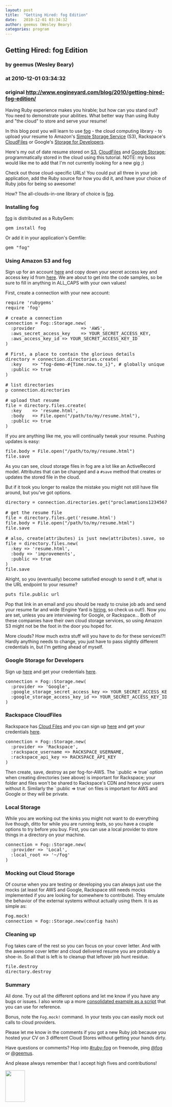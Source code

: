 ```yaml
---
layout: post
title:  "Getting Hired: fog Edition"
date:   2010-12-01 03:34:32
author: geemus (Wesley Beary)
categories: program
---
```


## Getting Hired: fog Edition
### by geemus (Wesley Beary)
### at 2010-12-01 03:34:32
### original <http://www.engineyard.com/blog/2010/getting-hired-fog-edition/>

Having Ruby experience makes you hirable; but how can you stand out? You need to demonstrate your abilities. What better way than using Ruby and "the cloud" to store and serve your resume!

In this blog post you will learn to use <a href="http://github.com/geemus/fog">fog</a> - the cloud computing library - to upload your resume to Amazon's <a href="http://aws.amazon.com/s3/">Simple Storage Service</a> (S3), Rackspace's <a href="http://www.rackspacecloud.com/cloud_hosting_products/files">CloudFiles</a> or Google's <a href="http://code.google.com/apis/storage/">Storage for Developers</a>.

Here's my out of date resume stored on <a href="http://geemus.s3.amazonaws.com/resume.html">S3</a>, <a href="http://c0023559.cdn2.cloudfiles.rackspacecloud.com/resume.html">CloudFiles</a> and <a href="https://geemus.commondatastorage.googleapis.com/resume.html">Google Storage</a>; programmatically stored in the cloud using this tutorial. NOTE: my boss would like me to add that I'm not currently looking for a new gig ;)

Check out those cloud-specific URLs! You could put all three in your job application, add the Ruby source for how you did it, and have your choice of Ruby jobs for being so awesome!

How? The all-clouds-in-one library of choice is <a href="https://github.com/geemus/fog">fog</a>.
<h3>Installing fog</h3>

<a href="https://github.com/geemus/fog">fog</a> is distributed as a RubyGem:

<pre>gem install fog</pre>

Or add it in your application's Gemfile:

<pre lang="ruby">gem "fog"</pre>

<h3>Using Amazon S3 and fog</h3>
Sign up for an account <a href="http://aws-portal.amazon.com/gp/aws/developer/subscription/index.html?productCode=AmazonS3">here</a> and copy down your secret access key and access key id from <a href="http://aws-portal.amazon.com/gp/aws/developer/account/index.html?action=access-key">here</a>. We are about to get into the code samples, so be sure to fill in anything in ALL_CAPS with your own values!

First, create a connection with your new account:
<pre lang="ruby">require &#39;rubygems&#39;
require &#39;fog&#39;

# create a connection
connection = Fog::Storage.new(
  :provider                 =&gt; &#39;AWS&#39;,
  :aws_secret_access_key    =&gt; YOUR_SECRET_ACCESS_KEY,
  :aws_access_key_id =&gt; YOUR_SECRET_ACCESS_KEY_ID
)

# First, a place to contain the glorious details
directory = connection.directories.create(
  :key    =&gt; &quot;fog-demo-#{Time.now.to_i}&quot;, # globally unique name
  :public =&gt; true
)

# list directories
p connection.directories

# upload that resume
file = directory.files.create(
  :key    =&gt; &#39;resume.html&#39;,
  :body   =&gt; File.open(&quot;/path/to/my/resume.html&quot;),
  :public =&gt; true
)
</pre>
If you are anything like me, you will continually tweak your resume. Pushing updates is easy:
<pre lang="ruby">
file.body = File.open("/path/to/my/resume.html")
file.save
</pre>
As you can see, cloud storage files in fog are a lot like an ActiveRecord model. Attributes that can be changed and a `#save` method that creates or updates the stored file in the cloud.

But if it took you longer to realize the mistake you might not still have file around, but you've got options.
<pre lang="ruby">directory = connection.directories.get(&quot;proclamations1234567890&quot;)

# get the resume file
file = directory.files.get(&#39;resume.html&#39;)
file.body = File.open(&quot;/path/to/my/resume.html&quot;)
file.save

# also, create(attributes) is just new(attributes).save, so you can also do:
file = directory.files.new(
  :key =&gt; &#39;resume.html&#39;,
  :body =&gt; &#39;improvements&#39;,
  :public =&gt; true
)
file.save
</pre>
Alright, so you (eventually) become satisfied enough to send it off, what is the URL endpoint to your resume?
<pre lang="ruby">puts file.public_url</pre>
Pop that link in an email and you should be ready to cruise job ads and send your resume far and wide (Engine Yard is <a href="http://www.engineyard.com/company/careers/wanted-head-in-the-clouds-engineer">hiring</a>, so check us out!). Now you are set, unless you are interviewing for Google, or Rackspace... Both of these companies have their own cloud storage services, so using Amazon S3 might not be the foot in the door you hoped for.

More clouds? How much extra stuff will you have to do for these services!?! Hardly anything needs to change, you just have to pass slightly different credentials in, but I'm getting ahead of myself.
<h3>Google Storage for Developers</h3>
Sign up <a href="http://gs-signup-redirect.appspot.com/">here</a> and get your credentials <a href="https://sandbox.google.com/storage/m/">here</a>.
<pre lang="ruby">
connection = Fog::Storage.new(
  :provider =&gt; &#39;Google&#39;,
  :google_storage_secret_access_key =&gt; YOUR_SECRET_ACCESS_KEY,
  :google_storage_access_key_id =&gt; YOUR_SECRET_ACCESS_KEY_ID
)
</pre>
<h3>Rackspace CloudFiles</h3>
Rackspace has <a href="http://www.rackspacecloud.com/cloud_hosting_products/files">Cloud Files</a> and you can sign up <a href="https://www.rackspacecloud.com/signup">here</a> and get your credentials <a href="https://manage.rackspacecloud.com/APIAccess.do">here</a>.
<pre lang="ruby">
connection = Fog::Storage.new(
  :provider =&gt; &#39;Rackspace&#39;,
  :rackspace_username =&gt; RACKSPACE_USERNAME,
  :rackspace_api_key =&gt; RACKSPACE_API_KEY
)
</pre>
Then create, save, destroy as per fog-for-AWS. The `:public =&gt; true` option when creating directories (see above) is important for Rackspace; your folder and files won&#39;t be shared to Rackspace&#39;s CDN and hence your users without it.  Similarly the `:public =&gt; true` on files is important for AWS and Google or they will be private.
<h3>Local Storage</h3>
While you are working out the kinks you might not want to do everything live though, ditto for while you are running tests, so you have a couple options to try before you buy.  First, you can use a local provider to store things in a directory on your machine.
<pre lang="ruby">
connection = Fog::Storage.new(
  :provider =&gt; &#39;Local&#39;,
  :local_root =&gt; &#39;~/fog&#39;
)
</pre>
<h3>Mocking out Cloud Storage</h3>
Of course when you are testing or developing you can always just use the mocks (at least for AWS and Google, Rackspace still needs mocks implemented if you are looking for somewhere to contribute).  They emulate the behavior of the external systems without actually using them.  It is as simple as:
<pre lang="ruby">
Fog.mock!
connection = Fog::Storage.new(config_hash)
</pre>
<h3>Cleaning up</h3>
Fog takes care of the rest so you can focus on your cover letter. And with the awesome cover letter and cloud delivered resume you are probably a shoe-in. So all that is left is to cleanup that leftover job hunt residue.
<pre lang="ruby">
file.destroy
directory.destroy
</pre>
<h3>Summary</h3>
All done. Try out all the different options and let me know if you have any bugs or issues.  I also wrote up a more <a href="https://gist.github.com/710869">consolidated example as a script</a> that you can use for reference.

Bonus, note the `Fog.mock!` command. In your tests you can easily mock out calls to cloud providers.

Please let me know in the comments if you got a new Ruby job because you hosted your CV on 3 different Cloud Stores without getting your hands dirty.

Have questions or comments?  Hop into <a href="javascript:void(0);">#ruby-fog</a> on freenode, ping <a href="http://twitter.com/fog">@fog</a> or <a href="http://twitter.com/geemus">@geemus</a>.

And please always remember that I accept high fives and contributions!<p><a href="http://www.engineyard.com/blog"><img height="98" width="61" title="logo-engineyard" alt="" src="http://www.engineyard.com/blog/?getfile=4050"></a></p>